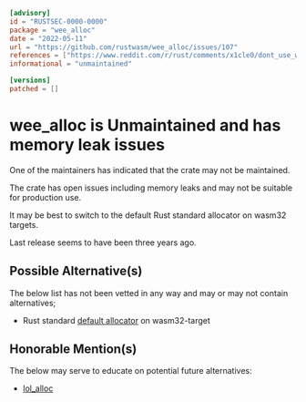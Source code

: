 ```toml
[advisory]
id = "RUSTSEC-0000-0000"
package = "wee_alloc"
date = "2022-05-11"
url = "https://github.com/rustwasm/wee_alloc/issues/107"
references = ["https://www.reddit.com/r/rust/comments/x1cle0/dont_use_wee_alloc_in_production_code_targeting/", "https://github.com/rustwasm/wee_alloc/issues/85", "https://github.com/rustwasm/wee_alloc/issues/106"]
informational = "unmaintained"

[versions]
patched = []
```
# wee_alloc is Unmaintained and has memory leak issues

One of the maintainers has indicated that the crate may not be maintained.

The crate has open issues including memory leaks and may not be suitable for production use.

It may be best to switch to the default Rust standard allocator on wasm32 targets.

Last release seems to have been three years ago.

## Possible Alternative(s)

 The below list has not been vetted in any way and may or may not contain alternatives;

 - Rust standard [default allocator] on wasm32-target

## Honorable Mention(s)

 The below may serve to educate on potential future alternatives:

 - [lol_alloc](https://crates.io/crates/lol_alloc)

[default allocator]: https://github.com/alexcrichton/dlmalloc-rs